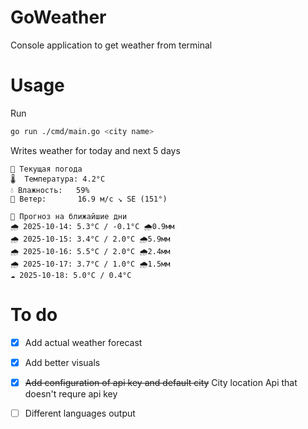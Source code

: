# GoWeather

Console application to get weather from terminal

# Usage
Run 
```bash
go run ./cmd/main.go <city name>
```

Writes weather for today and next 5 days 
```
📍 Текущая погода
🌡️  Температура: 4.2°C
💧 Влажность:   59%
💨 Ветер:       16.9 м/с ↘ SE (151°)

📅 Прогноз на ближайшие дни
🌧️ 2025-10-14: 5.3°C / -0.1°C 🌧️0.9мм
🌧️ 2025-10-15: 3.4°C / 2.0°C 🌧️5.9мм
🌧️ 2025-10-16: 5.5°C / 2.0°C 🌧️2.4мм
🌧️ 2025-10-17: 3.7°C / 1.0°C 🌧️1.5мм
☁️ 2025-10-18: 5.0°C / 0.4°C
```

# To do
- [x] Add actual weather forecast 
- [x] Add better visuals

- [x] ~~Add configuration of api key and default city~~ City location Api that doesn't requre api key

- [ ] Different languages output

